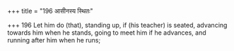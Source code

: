 +++
title = "196 आसीनस्य स्थितः"

+++
196	Let him do (that), standing up, if (his teacher) is seated, advancing towards him when he stands, going to meet him if he advances, and running after him when he runs;